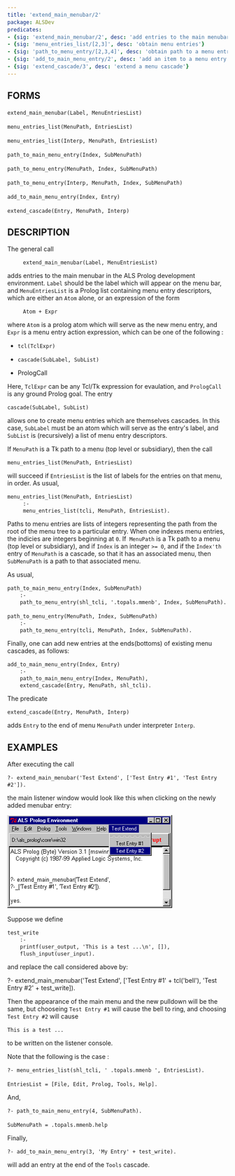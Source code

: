 ```yaml
---
title: 'extend_main_menubar/2'
package: ALSDev
predicates:
- {sig: 'extend_main_menubar/2', desc: 'add entries to the main menubar'}
- {sig: 'menu_entries_list/[2,3]', desc: 'obtain menu entries'}
- {sig: 'path_to_menu_entry/[2,3,4]', desc: 'obtain path to a menu entry'}
- {sig: 'add_to_main_menu_entry/2', desc: 'add an item to a menu entry'}
- {sig: 'extend_cascade/3', desc: 'extend a menu cascade'}
---
```


## FORMS
```
extend_main_menubar(Label, MenuEntriesList)

menu_entries_list(MenuPath, EntriesList)

menu_entries_list(Interp, MenuPath, EntriesList)

path_to_main_menu_entry(Index, SubMenuPath)

path_to_menu_entry(MenuPath, Index, SubMenuPath)

path_to_menu_entry(Interp, MenuPath, Index, SubMenuPath)

add_to_main_menu_entry(Index, Entry)

extend_cascade(Entry, MenuPath, Interp)
```
## DESCRIPTION

The general call
```
     extend_main_menubar(Label, MenuEntriesList)
```
adds entries to the main menubar in the ALS Prolog development environment.  `Label` should be the label which will appear on the menu bar, and `MenuEntriesList` is a Prolog list containing menu entry descriptors, which are either an `Atom` alone, or an expression of the form
```
     Atom + Expr
```
where `Atom` is a prolog atom which will serve as the new menu entry, and `Expr` is a menu entry action expression, which can be one of the following :

- `tcl(TclExpr)`

- `cascade(SubLabel, SubList)`

- PrologCall

Here, `TclExpr` can be any Tcl/Tk expression for evaulation, and `PrologCall` is any ground Prolog goal. The entry
```
cascade(SubLabel, SubList)
```
allows one to create menu entries which are themselves cascades. In this case, `SubLabel` must be an atom which will serve as the entry's label, and `SubList` is (recursively) a list of menu entry descriptors.

If `MenuPath` is a Tk path to a menu (top level or subsidiary), then the call
```
menu_entries_list(MenuPath, EntriesList)
```
will succeed if `EntriesList` is the list of labels for the entries on that menu, in order. As usual,
```
menu_entries_list(MenuPath, EntriesList)
     :-
     menu_entries_list(tcli, MenuPath, EntriesList).
```
Paths to menu entries are lists of integers representing the path from the root of the menu tree to a particular entry. When one indexes menu entries, the indicies are integers beginning at `0`. If` MenuPath` is a Tk path to a menu (top level or subsidiary), and if `Index` is an integer `>= 0`, and if the `Index'th` entry of `MenuPath` is a cascade, so that it has an associated menu, then `SubMenuPath` is a path to that associated menu.

As usual,
```
path_to_main_menu_entry(Index, SubMenuPath)
    :-
    path_to_menu_entry(shl_tcli, '.topals.mmenb', Index, SubMenuPath).

path_to_menu_entry(MenuPath, Index, SubMenuPath)
    :-
    path_to_menu_entry(tcli, MenuPath, Index, SubMenuPath).
```

Finally, one can add new entries at the ends(bottoms) of existing menu cascades, as follows:
```
add_to_main_menu_entry(Index, Entry)
    :-
    path_to_main_menu_entry(Index, MenuPath),
    extend_cascade(Entry, MenuPath, shl_tcli).
```
The predicate
```
extend_cascade(Entry, MenuPath, Interp)
```
adds `Entry` to the end of menu `MenuPath` under interpreter `Interp`.

## EXAMPLES

After executing the call
```
?- extend_main_menubar('Test Extend', ['Test Entry #1', 'Test Entry #2']).
```
the main listener window would look like this when clicking on the newly added menubar entry:

![](images/x_menu-1.gif)

Suppose we define
```
test_write
    :-
    printf(user_output, 'This is a test ...\n', []),
    flush_input(user_input).
```
and replace the call considered above by:

?- extend_main_menubar('Test Extend', 
                ['Test Entry #1' + tcl('bell'), 
                 'Test Entry #2' + test_write]).

Then the appearance of the main menu and the new pulldown will be the same, but chooseing `Test Entry #1` will cause the bell to ring, and choosing `Test Entry #2` will cause
```
This is a test ...
```
to be written on the listener console.

Note that the following is the case :
```
?- menu_entries_list(shl_tcli, ' .topals.mmenb ', EntriesList).

EntriesList = [File, Edit, Prolog, Tools, Help].
```
And,
```
?- path_to_main_menu_entry(4, SubMenuPath).

SubMenuPath = .topals.mmenb.help
```
Finally,
```
?- add_to_main_menu_entry(3, 'My Entry' + test_write).
```
will add an entry at the end of the `Tools` cascade.


